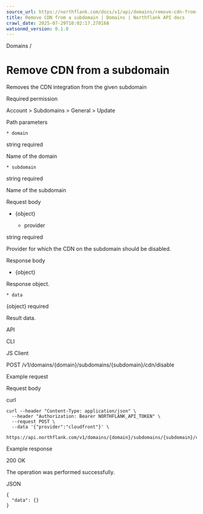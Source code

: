 ```yaml
---
source_url: https://northflank.com/docs/v1/api/domains/remove-cdn-from-a-subdomain
title: Remove CDN from a subdomain | Domains | Northflank API docs
crawl_date: 2025-07-29T10:02:17.270168
watsonmd_version: 0.1.0
---
```


Domains / 

# Remove CDN from a subdomain

Removes the CDN integration from the given subdomain

Required permission

Account > Subdomains > General > Update

Path parameters

    * domain

string required

Name of the domain

    * subdomain

string required

Name of the subdomain




Request body

  * {object}

    * provider

string required

Provider for which the CDN on the subdomain should be disabled.




Response body

  * {object}

Response object.

    * data

{object} required

Result data.




API

CLI

JS Client

POST /v1/domains/{domain}/subdomains/{subdomain}/cdn/disable

Example request

Request body

curl
    
    
    curl --header "Content-Type: application/json" \
      --header "Authorization: Bearer NORTHFLANK_API_TOKEN" \
      --request POST \
      --data '{"provider":"cloudfront"}' \
      https://api.northflank.com/v1/domains/{domain}/subdomains/{subdomain}/cdn/disable

Example response

200 OK

The operation was performed successfully.

JSON
    
    
    {
      "data": {}
    }